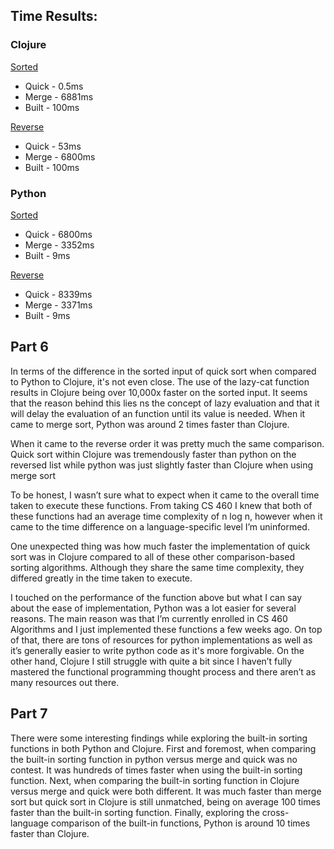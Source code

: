 ## Time Results:

### Clojure
<ins>Sorted<ins>
* Quick - 0.5ms
* Merge - 6881ms
* Built - 100ms

<ins>Reverse<ins>
* Quick - 53ms
* Merge - 6800ms
* Built - 100ms

### Python
<ins>Sorted<ins>
* Quick - 6800ms
* Merge - 3352ms
* Built - 9ms

<ins>Reverse<ins>
* Quick - 8339ms
* Merge - 3371ms
* Built - 9ms

## Part 6
In terms of the difference in the sorted input of quick sort when compared to Python to Clojure, it's not even close. The use of the lazy-cat function results in Clojure being over 10,000x faster on the sorted input. It seems that the reason behind this lies ns the concept of lazy evaluation and that it will delay the evaluation of an function until its value is needed. When it came to merge sort, Python was around 2 times faster than Clojure.

When it came to the reverse order it was pretty much the same comparison. Quick sort within Clojure was tremendously faster than python on the reversed list while python was just slightly faster than Clojure when using merge sort

To be honest, I wasn’t sure what to expect when it came to the overall time taken to execute these functions. From taking CS 460 I knew that both of these functions had an average time complexity of n log n, however when it came to the time difference on a language-specific level I’m uninformed.

One unexpected thing was how much faster the implementation of quick sort was in Clojure compared to all of these other comparison-based sorting algorithms. Although they share the same time complexity, they differed greatly in the time taken to execute.

I touched on the performance of the function above but what I can say about the ease of implementation, Python was a lot easier for several reasons. The main reason was that I’m currently enrolled in CS 460 Algorithms and I just implemented these functions a few weeks ago. On top of that, there are tons of resources for python implementations as well as it’s generally easier to write python code as it's more forgivable. On the other hand, Clojure I still struggle with quite a bit since I haven’t fully mastered the functional programming thought process and there aren’t as many resources out there. 

## Part 7
There were some interesting findings while exploring the built-in sorting functions in both Python and Clojure. First and foremost, when comparing the built-in sorting function in python versus merge and quick was no contest. It was hundreds of times faster when using the built-in sorting function. Next, when comparing the built-in sorting function in Clojure versus merge and quick were both different. It was much faster than merge sort but quick sort in Clojure is still unmatched, being on average 100 times faster than the built-in sorting function. Finally, exploring the cross-language comparison of the built-in functions, Python is around 10 times faster than Clojure.
